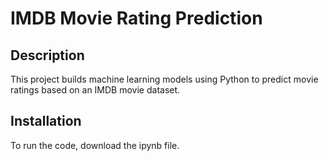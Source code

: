 # IMDB Movie Rating Prediction

## Description
This project builds machine learning models using Python to predict movie ratings based on an IMDB movie dataset. 

## Installation
To run the code, download the ipynb file.
